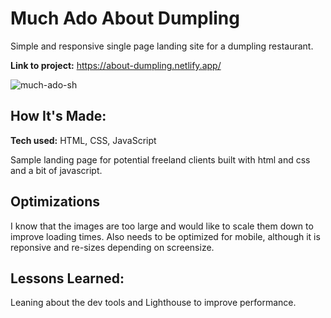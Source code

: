 # Much Ado About Dumpling
Simple and responsive single page landing site for a dumpling restaurant. 

**Link to project:** https://about-dumpling.netlify.app/

![much-ado-sh](https://user-images.githubusercontent.com/102763323/186743402-0946a61e-5911-44ae-a6f9-d3b0505c4162.jpg)


## How It's Made:

**Tech used:** HTML, CSS, JavaScript

Sample landing page for potential freeland clients built with html and css and a bit of javascript. 

## Optimizations
I know that the images are too large and would like to scale them down to improve loading times. Also needs to be optimized for mobile, although it is reponsive and re-sizes depending on screensize. 

## Lessons Learned:
Leaning about the dev tools and Lighthouse to improve performance. 
